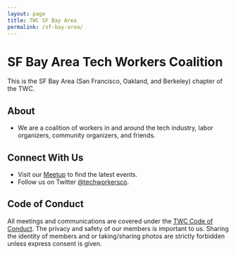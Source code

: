 ```yaml
---
layout: page
title: TWC SF Bay Area
permalink: /sf-bay-area/
---
```

<style>h1, .main-wrapper h2, h3 {text-align: left; font-weight: bold;}</style>
# SF Bay Area Tech Workers Coalition
This is the SF Bay Area (San Francisco, Oakland, and Berkeley) chapter of the TWC.

## About
- We are a coalition of workers in and around the tech industry, labor organizers, community organizers, and friends.

## Connect With Us
- Visit our [Meetup](https://www.meetup.com/Tech-Workers-Coalition/) to find the latest events.
- Follow us on Twitter [@techworkersco](https://twitter.com/techworkersco).

## Code of Conduct
All meetings and communications are covered under the [TWC Code of Conduct](/community-guide/). The privacy and safety of our members is important to us. Sharing the identity of members and or taking/sharing photos are strictly forbidden unless express consent is given.
